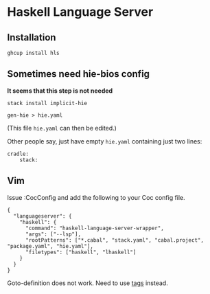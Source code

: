 Haskell Language Server
=======================

Installation
------------

    ghcup install hls

Sometimes need hie-bios config
------------------------------

__It seems that this step is not needed__

    stack install implicit-hie
    
    gen-hie > hie.yaml

(This file `hie.yaml` can then be edited.) 

Other people say, just have empty `hie.yaml` containing just two lines:

    cradle:
        stack:


Vim
---

Issue :CocConfig and add the following to your Coc config file.

    {
      "languageserver": {
        "haskell": {
          "command": "haskell-language-server-wrapper",
          "args": ["--lsp"],
          "rootPatterns": ["*.cabal", "stack.yaml", "cabal.project", "package.yaml", "hie.yaml"],
          "filetypes": ["haskell", "lhaskell"]
        }
      }
    }

Goto-definition does not work. Need to use [tags](generate-tags.md) instead.
